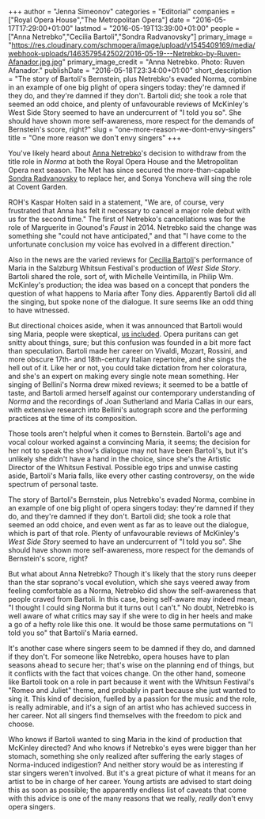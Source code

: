 +++
author = "Jenna Simeonov"
categories = "Editorial"
companies = ["Royal Opera House","The Metropolitan Opera"]
date = "2016-05-17T17:29:00+01:00"
lastmod = "2016-05-19T13:39:00+01:00"
people = ["Anna Netrebko","Cecilia Bartoli","Sondra Radvanovsky"]
primary_image = "https://res.cloudinary.com/schmopera/image/upload/v1545409169/media/webhook-uploads/1463579542502/2016-05-19---Netrebko-by-Ruven-Afanador.jpg.jpg"
primary_image_credit = "Anna Netrebko. Photo: Ruven Afanador."
publishDate = "2016-05-18T23:34:00+01:00"
short_description = "The story of Bartoli&#039;s Bernstein, plus Netrebko&#039;s evaded Norma, combine in an example of one big plight of opera singers today: they&#039;re damned if they do, and they&#039;re damned if they don&#039;t. Bartoli did; she took a role that seemed an odd choice, and plenty of unfavourable reviews of McKinley&#039;s West Side Story seemed to have an undercurrent of &quot;I told you so&quot;. She should have shown more self-awareness, more respect for the demands of Bernstein&#039;s score, right?"
slug = "one-more-reason-we-dont-envy-singers"
title = "One more reason we don&#039;t envy singers"
+++

You've likely heard about [Anna Netrebko](/scene/people/anna-netrebko/)'s decision to withdraw from the title role in *Norma* at both the Royal Opera House and the Metropolitan Opera next season. The Met has since secured the more-than-capable [Sondra Radvanovsky](/scene/people/sondra-radvanovsky/) to replace her, and Sonya Yoncheva will sing the role at Covent Garden.

ROH's Kaspar Holten said in a statement, "We are, of course, very frustrated that Anna has felt it necessary to cancel a major role debut with us for the second time." The first of Netrebko's cancellations was for the role of Marguerite in Gounod's *Faust* in 2014. Netrebko said the change was something she "could not have anticipated," and that "I have come to the unfortunate conclusion my voice has evolved in a different direction."

Also in the news are the varied reviews for [Cecilia Bartoli](/scene/people/cecilia-bartoli/)'s performance of Maria in the Salzburg Whitsun Festival's production of *West Side Story*. Bartoli shared the role, sort of, with Michelle Veintimilla, in Philip Wm. McKinley's production; the idea was based on a concept that ponders the question of what happens to Maria after Tony dies. Apparently Bartoli did all the singing, but spoke none of the dialogue. It sure seems like an odd thing to have witnessed. 

But directional choices aside, when it was announced that Bartoli would sing Maria, people were skeptical, [us included](/i-just-met-a-girl-named-cecilia/). Opera puritans can get snitty about things, sure; but this confusion was founded in a bit more fact than speculation. Bartoli made her career on Vivaldi, Mozart, Rossini, and more obscure 17th- and 18th-century Italian repertoire, and she sings the hell out of it. Like her or not, you could take dictation from her coloratura, and she's an expert on making every single note mean something. Her singing of Bellini's Norma drew mixed reviews; it seemed to be a battle of taste, and Bartoli armed herself against our contemporary understanding of *Norma* and the recordings of Joan Sutherland and Maria Callas in our ears, with extensive research into Bellini's autograph score and the performing practices at the time of its composition.

Those tools aren't helpful when it comes to Bernstein. Bartoli's age and vocal colour worked against a convincing Maria, it seems; the decision for her not to speak the show's dialogue may not have been Bartoli's, but it's unlikely she didn't have a hand in the choice, since she's the Artistic Director of the Whitsun Festival. Possible ego trips and unwise casting aside, Bartoli's Maria falls, like every other casting controversy, on the wide spectrum of personal taste.

The story of Bartoli's Bernstein, plus Netrebko's evaded Norma, combine in an example of one big plight of opera singers today: they're damned if they do, and they're damned if they don't. Bartoli did; she took a role that seemed an odd choice, and even went as far as to leave out the dialogue, which is part of that role. Plenty of unfavourable reviews of McKinley's *West Side Story* seemed to have an undercurrent of "I told you so". She should have shown more self-awareness, more respect for the demands of Bernstein's score, right?

But what about Anna Netrebko? Though it's likely that the story runs deeper than the star soprano's vocal evolution, which she says veered away from feeling comfortable as a Norma, Netrebko did show the self-awareness that people craved from Bartoli. In this case, being self-aware may indeed mean, "I thought I could sing Norma but it turns out I can't." No doubt, Netrebko is well aware of what critics may say if she were to dig in her heels and make a go of a hefty role like this one. It would be those same permutations on "I told you so" that Bartoli's Maria earned.

It's another case where singers seem to be damned if they do, and damned if they don't. For someone like Netrebko, opera houses have to plan seasons ahead to secure her; that's wise on the planning end of things, but it conflicts with the fact that voices change. On the other hand, someone like Bartoli took on a role in part because it went with the Whitsun Festival's "Romeo and Juliet" theme, and probably in part because she just wanted to sing it. This kind of decision, fuelled by a passion for the music and the role, is really admirable, and it's a sign of an artist who has achieved success in her career. Not all singers find themselves with the freedom to pick and choose.

Who knows if Bartoli wanted to sing Maria in the kind of production that McKinley directed? And who knows if Netrebko's eyes were bigger than her stomach, something she only realized after suffering the early stages of Norma-induced indigestion? And neither story would be as interesting if star singers weren't involved. But it's a great picture of what it means for an artist to be in charge of her career. Young artists are advised to start doing this as soon as possible; the apparently endless list of caveats that come with this advice is one of the many reasons that we really, *really* don't envy opera singers.
